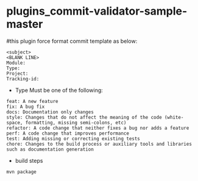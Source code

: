 # plugins_commit-validator-sample-master

#this plugin force format commit template as below:


```
<subject>
<BLANK LINE>
Module:
Type:
Project:
Tracking-id:
```

- Type Must be one of the following:
```
feat: A new feature
fix: A bug fix
docs: Documentation only changes
style: Changes that do not affect the meaning of the code (white-space, formatting, missing semi-colons, etc)
refactor: A code change that neither fixes a bug nor adds a feature
perf: A code change that improves performance
test: Adding missing or correcting existing tests
chore: Changes to the build process or auxiliary tools and libraries such as documentation generation
```
- build steps
```
mvn package
```
